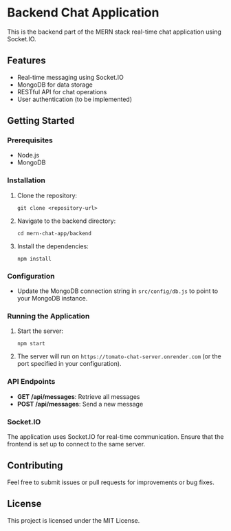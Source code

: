 # Backend Chat Application

This is the backend part of the MERN stack real-time chat application using Socket.IO.

## Features

- Real-time messaging using Socket.IO
- MongoDB for data storage
- RESTful API for chat operations
- User authentication (to be implemented)

## Getting Started

### Prerequisites

- Node.js
- MongoDB

### Installation

1. Clone the repository:
   ```
   git clone <repository-url>
   ```

2. Navigate to the backend directory:
   ```
   cd mern-chat-app/backend
   ```

3. Install the dependencies:
   ```
   npm install
   ```

### Configuration

- Update the MongoDB connection string in `src/config/db.js` to point to your MongoDB instance.

### Running the Application

1. Start the server:
   ```
   npm start
   ```

2. The server will run on `https://tomato-chat-server.onrender.com` (or the port specified in your configuration).

### API Endpoints

- **GET /api/messages**: Retrieve all messages
- **POST /api/messages**: Send a new message

### Socket.IO

The application uses Socket.IO for real-time communication. Ensure that the frontend is set up to connect to the same server.

## Contributing

Feel free to submit issues or pull requests for improvements or bug fixes.

## License

This project is licensed under the MIT License.